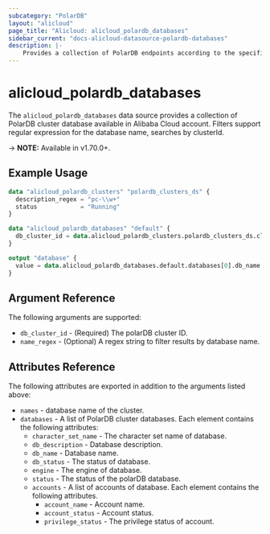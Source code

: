 ```yaml
---
subcategory: "PolarDB"
layout: "alicloud"
page_title: "Alicloud: alicloud_polardb_databases"
sidebar_current: "docs-alicloud-datasource-polardb-databases"
description: |-
    Provides a collection of PolarDB endpoints according to the specified filters.
---
```


# alicloud\_polardb\_databases

The `alicloud_polardb_databases` data source provides a collection of PolarDB cluster database available in Alibaba Cloud account.
Filters support regular expression for the database name, searches by clusterId.

-> **NOTE:** Available in v1.70.0+.

## Example Usage

```terraform
data "alicloud_polardb_clusters" "polardb_clusters_ds" {
  description_regex = "pc-\\w+"
  status            = "Running"
}

data "alicloud_polardb_databases" "default" {
  db_cluster_id = data.alicloud_polardb_clusters.polardb_clusters_ds.clusters.0.id
}

output "database" {
  value = data.alicloud_polardb_databases.default.databases[0].db_name
}
```

## Argument Reference

The following arguments are supported:

* `db_cluster_id` - (Required) The polarDB cluster ID. 
* `name_regex` - (Optional) A regex string to filter results by database name.

## Attributes Reference

The following attributes are exported in addition to the arguments listed above:

* `names` - database name of the cluster.
* `databases` - A list of PolarDB cluster databases. Each element contains the following attributes:
  * `character_set_name` - The character set name of database.
  * `db_description` - Database description.
  * `db_name` - Database name.
  * `db_status` - The status of database.
  * `engine` - The engine of database.
  * `status` - The status of the polarDB database.
  * `accounts` - A list of accounts of database. Each element contains the following attributes.
      * `account_name` - Account name.
      * `account_status` - Account status.
      * `privilege_status` - The privilege status of account.
